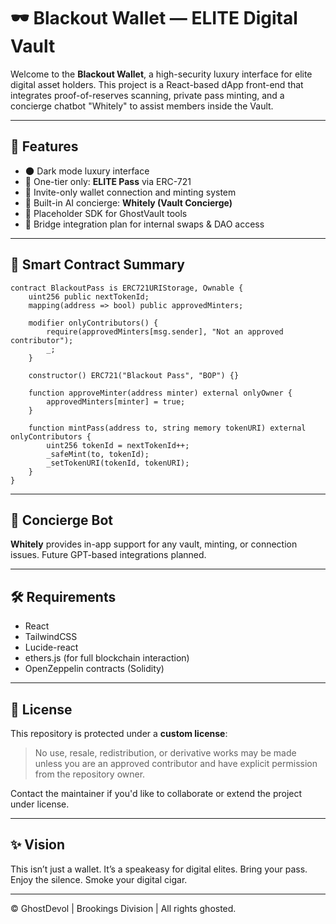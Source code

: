 # 🕶️ Blackout Wallet — ELITE Digital Vault

Welcome to the **Blackout Wallet**, a high-security luxury interface for elite digital asset holders. This project is a React-based dApp front-end that integrates proof-of-reserves scanning, private pass minting, and a concierge chatbot "Whitely" to assist members inside the Vault.

---

## 🧰 Features

- 🌑 Dark mode luxury interface
- 👑 One-tier only: **ELITE Pass** via ERC-721
- 🔐 Invite-only wallet connection and minting system
- 🧠 Built-in AI concierge: **Whitely (Vault Concierge)**
- 🔄 Placeholder SDK for GhostVault tools
- 💼 Bridge integration plan for internal swaps & DAO access

---

## 📜 Smart Contract Summary

```solidity
contract BlackoutPass is ERC721URIStorage, Ownable {
    uint256 public nextTokenId;
    mapping(address => bool) public approvedMinters;

    modifier onlyContributors() {
        require(approvedMinters[msg.sender], "Not an approved contributor");
        _;
    }

    constructor() ERC721("Blackout Pass", "BOP") {}

    function approveMinter(address minter) external onlyOwner {
        approvedMinters[minter] = true;
    }

    function mintPass(address to, string memory tokenURI) external onlyContributors {
        uint256 tokenId = nextTokenId++;
        _safeMint(to, tokenId);
        _setTokenURI(tokenId, tokenURI);
    }
}
```

---

## 🤖 Concierge Bot
**Whitely** provides in-app support for any vault, minting, or connection issues. Future GPT-based integrations planned.

---

## 🛠️ Requirements
- React
- TailwindCSS
- Lucide-react
- ethers.js (for full blockchain interaction)
- OpenZeppelin contracts (Solidity)

---

## 📄 License
This repository is protected under a **custom license**:
> No use, resale, redistribution, or derivative works may be made unless you are an approved contributor and have explicit permission from the repository owner.

Contact the maintainer if you'd like to collaborate or extend the project under license.

---

## ✨ Vision
This isn’t just a wallet. It’s a speakeasy for digital elites. Bring your pass. Enjoy the silence. Smoke your digital cigar.

---

© GhostDevol | Brookings Division | All rights ghosted.
